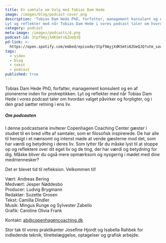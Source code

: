 ```yaml
---
title: En samtale om Valg med Tobias Dam Hede
image: /images/blog/podcast-cover.png
description: 'Tobias Dam Hede PhD, forfatter, management konsulent og en af pionererne inden for protreptikken.
Lyt og reflekter med når Tobias Dam Hede i vores podcast taler om hvordan valget påvirker og forpligter, og i den grad sætter retning i ens liv.'
category: podcast
meta-image: /images/podcasts/4.png
podcast-id: 3tpf9AyjXdKSmts6ZUeQJQ
pd-link: >-
  https://open.spotify.com/embed/episode/3tpf9AyjXdKSmts6ZUeQJQ?utm_source=generator
tags:
  - viden
  - blog
  - tekst
  - podcast
published: true
---
```

Tobias Dam Hede PhD, forfatter, management konsulent og en af pionererne inden for protreptikken.
Lyt og reflekter med når Tobias Dam Hede i vores podcast taler om hvordan valget påvirker og forpligter, og i den grad sætter retning i ens liv.

##### Om podcasten

I denne podcastserie inviterer Copenhagen Coaching Center gæster i studiet til en bred vifte af samtaler, som er filosofisk inspirerede. De har alle til hensigt i et nænsomt og intenst møde at vende gæsterne mod det, som har værdi og betydning i deres liv. Som lytter får du måske lyst til at stoppe op og reflektere over dit eget liv og de ting, der har værdi og betydning for dig. Måske bliver du også mere opmærksom og nysgerrig i mødet med dine medmennesker?

Det er blevet tid til refleksion. Velkommen til!

Vært: Andreas Bering<br>Medvært: Jesper Nøddesbo<br>Producer: Ludvig Brygmann<br>Redaktør: Suzette Grosen<br>Tekst: Camilla Dindler<br>Musik: Mingus Runge og Sylvester Zabello<br>Grafik: Caroline Olivia Frank

Kontakt: ab@copenhagencoaching.dk

Stor tak til vores praktikanter Josefine Hjordt og Isabella Rahbek for indledende teknik, tilrettelæggelse, optagelser og grafisk arbejde.
